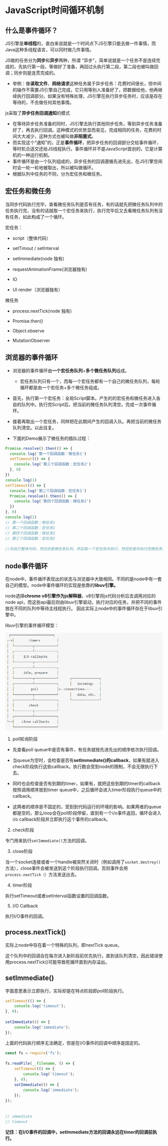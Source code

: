 # JavaScript时间循环机制

## 什么是事件循环？

JS引擎是**单线程**的，直白来说就是一个时间点下JS引擎只能去做一件事情，而Java这种多线程语言，可以同时做几件事情。

JS做的任务分为**同步**和**异步**两种，所谓 "异步"，简单说就是一个任务不是连续完成的，先执行第一段，等做好了准备，再回过头执行第二段，第二段也被叫做回调；同步则是连贯完成的。

- 举例：像**读取文件**、**网络请求**这种任务属于异步任务：花费时间很长，但中间的操作不需要JS引擎自己完成，它只用等别人准备好了，把数据给他，他再继续执行回调部分。如果没有特殊处理，JS引擎在执行异步任务时，应该是存在等待的，不去做任何其他事情。

js采取了**异步任务回调通知**的模式

- 在等待异步任务准备的同时，JS引擎去执行其他同步任务，等到异步任务准备好了，再去执行回调。这种模式的优势显而易见，完成相同的任务，花费的时间大大减少，这种方式也被叫做**非阻塞式**。
- 而实现这个“通知”的，正是**事件循环**，把异步任务的回调部分交给事件循环，等时机合适交还给JS线程执行。事件循环并不是JavaScript首创的，它是计算机的一种运行机制。
- 事件循环是由一个队列组成的，异步任务的回调遵循先进先出，在JS引擎空闲时会一轮一轮地被取出，所以被叫做循环。
- 根据队列中任务的不同，分为宏任务和微任务。

## 宏任务和微任务

当同步代码执行完毕，查看微任务队列是否有任务，有的话就先把微任务队列中的任务执行完，没有的话就取一个宏任务来执行，执行完毕后又去看微任务队列有没有任务，如此构成了一个循环。

宏任务：

- script（整体代码）

- setTimout / setInterval

- setImmediate(node 独有)

- requestAnimationFrame(浏览器独有)

- IO

- UI render（浏览器独有）

微任务

- process.nextTick(node 独有)

- Promise.then()

- Object.observe

- MutationObserver

## 浏览器的事件循环

- 浏览器的事件循环由**一个宏任务队列**+**多个微任务队列**组成。
  
  - 宏任务队列只有一个，而每一个宏任务都有一个自己的微任务队列，每轮循环都是由一个宏任务+多个微任务组成。

- 首先，执行第一个宏任务：全局Script脚本。产生的的宏任务和微任务进入各自的队列中。执行完Script后，把当前的微任务队列清空。完成一次事件循环。

- 接着再取出一个宏任务，同样把在此期间产生的回调入队。再把当前的微任务队列清空。以此往复。

- 下面的Demo展示了微任务的插队过程：

```js
Promise.resolve().then(() => {
  console.log('第一个回调函数：微任务1')
  setTimeout(() => {
    console.log('第三个回调函数：宏任务2')
  }, 0)
})
console.log(1)
setTimeout(() => {
  console.log('第二个回调函数：宏任务1')
  Promise.resolve().then(() => {
    console.log('第四个回调函数：微任务2')
  })
}, 0)
console.log(2)
// 第一个回调函数：微任务1
// 第二个回调函数：宏任务1
// 第四个回调函数：微任务2
// 第三个回调函数：宏任务2

//先执行整体代码，然后检查微任务队列，然后取一个宏任务并执行，然后检查并执行完微任务队列所有任务，然后取一个宏任务并执行，循环往复
```

## node事件循环

在node中，事件循环表现出的状态与浏览器中大致相同。不同的是node中有一套自己的模型。node中事件循环的实现是依靠的**libuv引擎。**

node选择**chrome v8引擎作为js解释器**，v8引擎将js代码分析后去调用对应的node api，而这些api最后则由libuv引擎驱动，执行对应的任务，并把不同的事件放在不同的队列中等待主线程执行。 因此实际上node中的事件循环存在于libuv引擎中。

libuv引擎的事件循环模型：

<img src="../assets/images/4.png"/>

1. poll轮询阶段
- 先查看poll queue中是否有事件，有任务就按先进先出的顺序依次执行回调。

- 当queue为空时，会检查是否有**setImmediate()的callback**，如果有就进入check阶段执行这些callback。执行数会受到node的限制，不会无限执行下去。

- 同时也会检查是否有到期的timer，如果有，就把这些到期的timer的callback按照调用顺序放到timer queue中，之后循环会进入timer阶段执行queue中的 callback。

- 这两者的顺序是不固定的，受到到代码运行的环境的影响。如果两者的queue都是空的，那么loop会在poll阶段停留，直到有一个i/o事件返回，循环会进入i/o callback阶段并立即执行这个事件的callback。
2. check阶段

专门用来执行`setImmediate()`方法的回调。

3. close阶段

当一个socket连接或者一个handle被突然关闭时（例如调用了`socket.destroy()`方法），close事件会被发送到这个阶段执行回调。否则事件会用`process.nextTick（）`方法发送出去。

4. timer阶段

执行setTimeout或者setInterval函数设置的回调函数。

5. I/O Callback

执行I/O事件的回调。

## process.nextTick()

实际上node中存在着一个特殊的队列，即nextTick queue。

这个队列中的回调会在每次进入新阶段前优先执行，直到该队列清空，因此错误使用process.nextTick()可能导致死循环直到内存溢出。

## setImmediate()

字面意思表示立即执行，实际却是在特点阶段即poll阶段执行。

```js
setTimeout(() => {
    console.log('timeout');
}, 0);

setImmediate(() => {
    console.log('immediate');
});
```

上面的代码执行顺序无法确定，但是在I/O事件的回调中顺序是固定的。

```js
const fs = require('fs');

fs.readFile(__filename, () => {
    setTimeout(() => {
        console.log('timeout');
    }, 0);
    setImmediate(() => {
        console.log('immediate');
    });
});


// immediate
// timeout
```

**记住：在I/O事件的回调中，setImmediate方法的回调永远在timer的回调前执行。**


